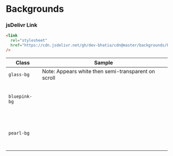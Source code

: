 # Backgrounds

### jsDelivr Link

```html
<link
  rel="stylesheet"
  href="https://cdn.jsdelivr.net/gh/dev-bhatia/cdn@master/backgrounds/backgrounds.css"
/>
```

| Class         | Sample                                                               |
| ------------- | -------------------------------------------------------------------- |
| `glass-bg`    | Note: Appears white then semi-transparent on scroll                  |
| `bluepink-bg` | <div class="bluepink-bg" style="width: 200px; height: 100px;"></div> |
| `pearl-bg`    | <div class="pearl-bg" style="width: 200px; height: 100px;"></div>    |

<!-- CSS for readme -->
<link rel="stylesheet" type="text/css" media="all" href="./backgrounds.css"></link>
